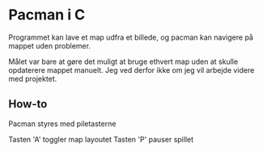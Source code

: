 # Pacman i C

Programmet kan lave et map udfra et billede, og pacman kan navigere på mappet uden problemer.


Målet var bare at gøre det muligt at bruge ethvert map uden at skulle opdaterere mappet manuelt. Jeg ved derfor ikke om jeg vil arbejde videre med projektet.


## How-to

Pacman styres med piletasterne

Tasten 'A' toggler map layoutet
Tasten 'P' pauser spillet